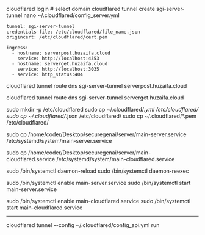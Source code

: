 cloudflared login
	# select domain
cloudflared tunnel create sgi-server-tunnel
nano ~/.cloudflared/config_server.yml

	tunnel: sgi-server-tunnel
	credentials-file: /etc/cloudflared/file_name.json
	origincert: /etc/cloudflared/cert.pem

	ingress:
	  - hostname: serverpost.huzaifa.cloud
	    service: http://localhost:4353
	  - hostname: serverget.huzaifa.cloud
	    service: http://localhost:3035
	  - service: http_status:404

cloudflared tunnel route dns sgi-server-tunnel serverpost.huzaifa.cloud

cloudflared tunnel route dns sgi-server-tunnel serverget.huzaifa.cloud

sudo mkdir -p /etc/cloudflared
sudo cp ~/.cloudflared/*.yml /etc/cloudflared/
sudo cp ~/.cloudflared/*.json /etc/cloudflared/
sudo cp ~/.cloudflared/*.pem /etc/cloudflared/

sudo cp /home/coder/Desktop/securegenai/server/main-server.service /etc/systemd/system/main-server.service

sudo cp /home/coder/Desktop/securegenai/server/main-cloudflared.service /etc/systemd/system/main-cloudflared.service

sudo /bin/systemctl daemon-reload
sudo /bin/systemctl daemon-reexec

sudo /bin/systemctl enable main-server.service
sudo /bin/systemctl start main-server.service

sudo /bin/systemctl enable main-cloudflared.service
sudo /bin/systemctl start main-cloudflared.service

----------------------------------------------------------------------------------
cloudflared tunnel --config ~/.cloudflared/config_api.yml run